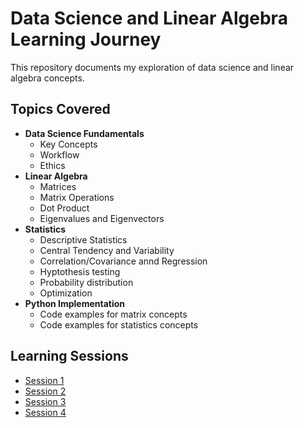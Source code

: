 # Data Science and Linear Algebra Learning Journey

This repository documents my exploration of data science and linear algebra concepts. 

## Topics Covered

* **Data Science Fundamentals**
    * Key Concepts
    * Workflow
    * Ethics
* **Linear Algebra**
    * Matrices 
    * Matrix Operations
    * Dot Product
    * Eigenvalues and Eigenvectors
* **Statistics**
    * Descriptive Statistics
    * Central Tendency and Variability
    * Correlation/Covariance annd Regression
    * Hyptothesis testing
    * Probability distribution
    * Optimization
* **Python Implementation**
    * Code examples for matrix concepts
    * Code examples for statistics concepts

## Learning Sessions
* [Session 1](https://github.com/AfsalAfzz-Pro/data-science-learning/blob/main/data-science/session_1_notes.md)
* [Session 2](https://github.com/AfsalAfzz-Pro/data-science-learning/blob/main/data-science/session_2_notes.md)
* [Session 3](https://github.com/AfsalAfzz-Pro/data-science-learning/tree/main/data-science)
* [Session 4](https://github.com/AfsalAfzz-Pro/data-science-learning/blob/main/data-science/session_4_notes.md)

